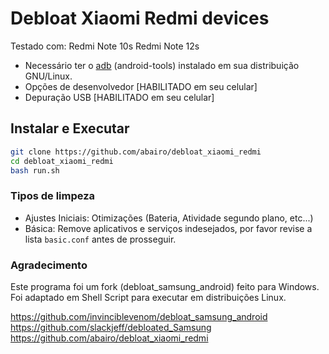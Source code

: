 # Debloat Xiaomi Redmi devices

Testado com:
Redmi Note 10s
Redmi Note 12s

* Necessário ter o [adb](https://developer.android.com/tools/adb) (android-tools) instalado em sua distribuição GNU/Linux.
* Opções de desenvolvedor [HABILITADO em seu celular]
* Depuração USB [HABILITADO em seu celular]

## Instalar e Executar

```bash
git clone https://github.com/abairo/debloat_xiaomi_redmi
cd debloat_xiaomi_redmi
bash run.sh
```

### Tipos de limpeza

* Ajustes Iniciais: Otimizações (Bateria, Atividade segundo plano, etc...)
* Básica: Remove aplicativos e serviços indesejados, por favor revise a lista `basic.conf` antes de prosseguir.

### Agradecimento

Este programa foi um fork (debloat_samsung_android) feito para Windows. Foi adaptado em Shell Script para executar em distribuições Linux.

<https://github.com/invinciblevenom/debloat_samsung_android>
<https://github.com/slackjeff/debloated_Samsung>
<https://github.com/abairo/debloat_xiaomi_redmi>
